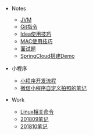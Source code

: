 + Notes

  - [JVM](notes/jvm.md)
  - [Git指令](notes/git_operation.md)
  - [Idea使用技巧](notes/idea_skills.md)
  - [MAC使用技巧](notes/mac_skills.md)
  - [面试题](notes/interviews.md)
  - [SpringCloud搭建Demo](notes/springCloudStudyDemo.md)
+ 小程序
  - [小程序开发流程](notes/miniprogram/小程序开发流程.md)
  - [微信小程序自定义拍照的笔记](notes/miniprogram/微信小程序自定义拍照的笔记.md)
+ Work
  - [Linux相关命令](notes/summary.md)
  - [201809笔记](notes/201809笔记.md)
  - [201810笔记](notes/201810笔记.md)
  

